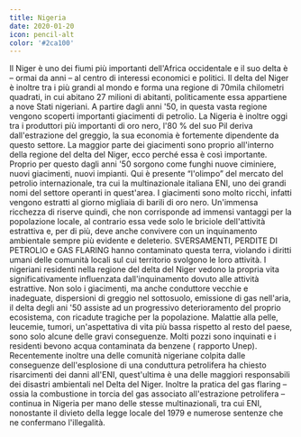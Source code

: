 ```yaml
---
title: Nigeria
date: 2020-01-20
icon: pencil-alt
color: '#2ca100'
---
```


Il Niger è uno dei fiumi più importanti dell'Africa occidentale e il suo delta è – ormai da anni – al centro di interessi economici e politici. Il delta del Niger è inoltre tra i più grandi al mondo e forma una regione di 70mila chilometri quadrati, in cui abitano 27 milioni di abitanti, politicamente essa appartiene a nove Stati nigeriani. A partire dagli anni '50, in questa vasta regione vengono scoperti importanti giacimenti di petrolio. La Nigeria è inoltre oggi tra i produttori più importanti di oro nero, l'80 % del suo Pil deriva dall'estrazione del greggio, la sua economia è fortemente dipendente da questo settore. La maggior parte dei giacimenti sono proprio all'interno della regione del delta del Niger, ecco perché essa è così importante. Proprio per questo dagli anni '50 sorgono come funghi nuove ciminiere, nuovi giacimenti, nuovi impianti. Qui è presente “l'olimpo” del mercato del petrolio internazionale, tra cui la multinazionale italiana ENI, uno dei grandi nomi del settore operanti in quest'area. I giacimenti sono molto ricchi, infatti vengono estratti al giorno migliaia di barili di oro nero. Un'immensa ricchezza di riserve quindi, che non corrisponde ad immensi vantaggi per la popolazione locale, al contrario essa vede solo le briciole dell'attività estrattiva e, per di più, deve anche convivere con un inquinamento ambientale sempre più evidente e deleterio. SVERSAMENTI, PERDITE DI PETROLIO e GAS FLARING hanno contaminato questa terra, violando i diritti umani delle comunità locali sul cui territorio svolgono le loro attività. I nigeriani residenti nella regione del delta del Niger vedono la propria vita significativamente influenzata dall'inquinamento dovuto alle attività estrattive. Non solo i giacimenti, ma anche conduttore vecchie e inadeguate, dispersioni di greggio nel sottosuolo, emissione di gas nell'aria, il delta degli ani '50 assiste ad un progressivo deterioramento del proprio ecosistema, con ricadute tragiche per la popolazione. Malattie alla pelle, leucemie, tumori, un'aspettativa di vita più bassa rispetto al resto del paese, sono solo alcune delle gravi conseguenze. Molti pozzi sono inquinati e i residenti bevono acqua contaminata da benzene ( rapporto Unep). Recentemente inoltre una delle comunità nigeriane colpita dalle conseguenze dell'esplosione di una conduttura petrolifera ha chiesto risarcimenti dei danni all'ENI, quest'ultima è una delle maggiori responsabili dei disastri ambientali nel Delta del Niger. Inoltre la pratica del gas flaring – ossia la combustione in torcia del gas associato all'estrazione petrolifera – continua in Nigeria per mano delle stesse multinazionali, tra cui ENI, nonostante il divieto della legge locale del 1979 e numerose sentenze che ne confermano l'illegalità.